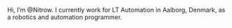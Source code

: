 Hi, I’m @Nitrow. I currently work for LT Automation in Aalborg, Denmark, as a robotics and automation programmer. 


<!---
Nitrow/Nitrow is a ✨ special ✨ repository because its `README.md` (this file) appears on your GitHub profile.
You can click the Preview link to take a look at your changes.
--->
